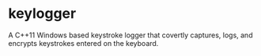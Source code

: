 # keylogger
A C++11 Windows based keystroke logger that covertly captures, logs, and encrypts keystrokes entered on the keyboard.
